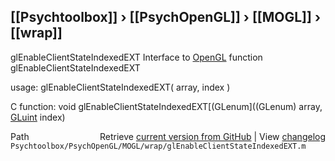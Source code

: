 ## [[Psychtoolbox]] &#8250; [[PsychOpenGL]] &#8250; [[MOGL]] &#8250; [[wrap]]

glEnableClientStateIndexedEXT  Interface to [OpenGL](OpenGL) function glEnableClientStateIndexedEXT  
  
usage:  glEnableClientStateIndexedEXT( array, index )  
  
C function:  void glEnableClientStateIndexedEXT[(GLenum]((GLenum) array, [GLuint](GLuint) index)  




<div class="code_header" style="text-align:right;">
  <span style="float:left;">Path&nbsp;&nbsp;</span> <span class="counter">Retrieve <a href=
  "https://raw.github.com/Psychtoolbox-3/Psychtoolbox-3/beta/Psychtoolbox/PsychOpenGL/MOGL/wrap/glEnableClientStateIndexedEXT.m">current version from GitHub</a> | View <a href=
  "https://github.com/Psychtoolbox-3/Psychtoolbox-3/commits/beta/Psychtoolbox/PsychOpenGL/MOGL/wrap/glEnableClientStateIndexedEXT.m">changelog</a></span>
</div>
<div class="code">
  <code>Psychtoolbox/PsychOpenGL/MOGL/wrap/glEnableClientStateIndexedEXT.m</code>
</div>

